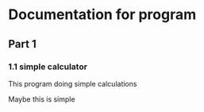 # Documentation for program
## Part 1
### 1.1 simple calculator

This program doing simple calculations

Maybe this is simple
